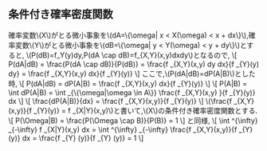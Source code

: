 ## 条件付き確率密度関数
確率変数\\(X\\)がとる微小事象を\\(dA=\\{\omega| x < X(\omega) < x + dx\\}\\),確率変数\\(Y\\)がとる微小事象を\\(dB=\\{\omega| y < Y(\omega) < y + dy\\}\\)とすると,
\\(P(dB)=f_Y(y)dy,P(dA \cap dB)=f_{X,Y}(x,y)dxdy\\)となるので,
\\[
	P(dA|dB) = \frac{P(dA \cap dB)}{P(dB)} = \frac{f _{X,Y}(x,y) dy dx}{f _{Y}(y) dy} = \frac{f _{X,Y}(x,y) dx}{f _{Y}(y)}
\\]
ここで,\\(P(dA|dB)=dP(A|B)\\)とした時,
\\[
	P(dA|dB) = dP(A|B) = \frac{f _{X,Y}(x,y) dx}{f _{Y}(y)}
\\]
\\[
	P(A|B) = \int dP(A|B) = \int _{\\{\omega|\omega \in A\\}} \frac{f _{X,Y}(x,y) }{f _{Y}(y)} dx
\\]
\\[
\frac{dP(A|B)}{dx} = \frac{f _{X,Y}(x,y)}{f _{Y}(y)}
\\]
\\(\frac{f _{X,Y}(x,y)}{f _{Y}(y)} = f _{X|Y}(x,y)\\)と書いて,\\(X\\)の条件付き確率密度関数とする.
\\[
P(\Omega|B) = \frac{P(\Omega \cap B)}{P(B)} = 1
\\]
と同様,
\\[
\int ^{\infty} _{-\infty} f _{X|Y}(x,y) dx = \int ^{\infty} _{-\infty} \frac{f _{X,Y}(x,y)}{f _{Y} (y)} dx = \frac{f _{Y} (y)}{f _{Y} (y)} = 1
\\]
